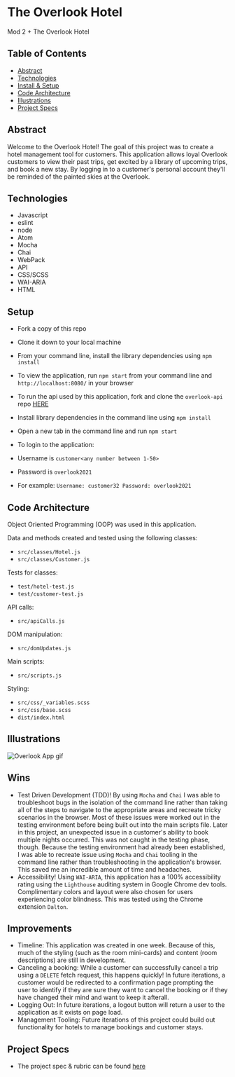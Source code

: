 # The Overlook Hotel
Mod 2 + The Overlook Hotel 

## Table of Contents
  - [Abstract](#abstract)
  - [Technologies](#technologies)
  - [Install & Setup](#setup)
  - [Code Architecture](#code-architecture)
  - [Illustrations](#illustrations)
  - [Project Specs](#project-specs)

## Abstract
Welcome to the Overlook Hotel! The goal of this project was to create a hotel management tool for customers. This application allows loyal Overlook customers to view their past trips, get excited by a library of upcoming trips, and book a new stay. By logging in to a customer's personal account they'll be reminded of the painted skies at the Overlook.

## Technologies
- Javascript
- eslint
- node
- Atom
- Mocha
- Chai
- WebPack
- API
- CSS/SCSS
- WAI-ARIA
- HTML 

## Setup
- Fork a copy of this repo 
- Clone it down to your local machine
- From your command line, install the library dependencies using `npm install`
- To view the application, run `npm start` from your command line and `http://localhost:8080/` in your browser

- To run the api used by this application, fork and clone the `overlook-api` repo [HERE](https://github.com/turingschool-examples/overlook-api)
- Install library dependencies in the command line using `npm install`
- Open a new tab in the command line and run `npm start`
  
- To login to the application:
- Username is `customer<any number between 1-50>`
- Password is `overlook2021`
  
- For example: 
  `Username: customer32
   Password: overlook2021`

## Code Architecture
Object Oriented Programming (OOP) was used in this application.

Data and methods created and tested using the following classes:
- `src/classes/Hotel.js`
- `src/classes/Customer.js`

Tests for classes:
- `test/hotel-test.js`
- `test/customer-test.js`

API calls:
- `src/apiCalls.js`

DOM manipulation:
- `src/domUpdates.js`

Main scripts:
- `src/scripts.js`

Styling:
- `src/css/_variables.scss`
- `src/css/base.scss`
- `dist/index.html`

## Illustrations
![Overlook App gif](https://media.giphy.com/media/EI5lqbdExSEfSpky45/giphy.gif?cid=790b7611f18d47cac63347f12506643f0e2ca2441a3e6e78&rid=giphy.gif&ct=g)


## Wins
- Test Driven Development (TDD)! By using `Mocha` and `Chai` I was able to troubleshoot bugs in the isolation of the command line rather than taking all of the steps to navigate to the appropriate areas and recreate tricky scenarios in the browser. Most of these issues were worked out in the testing environment before being built out into the main scripts file. Later in this project, an unexpected issue in a customer's ability to book multiple nights occurred. This was not caught in the testing phase, though. Because the testing environment had already been established, I was able to recreate issue using `Mocha` and `Chai` tooling in the command line rather than troubleshooting in the application's browser. This saved me an incredible amount of time and headaches. 
- Accessibility! Using `WAI-ARIA`, this application has a 100% accessibility rating using the `Lighthouse` auditing system in Google Chrome dev tools. Complimentary colors and layout were also chosen for users experiencing color blindness. This was tested using the Chrome extension `Dalton`.


## Improvements
- Timeline: This application was created in one week. Because of this, much of the styling (such as the room mini-cards) and content (room descriptions) are still in development.
- Canceling a booking: While a customer can successfully cancel a trip using a `DELETE` fetch request, this happens quickly! In future iterations, a customer would be redirected to a confirmation page prompting the user to identify if they are sure they want to cancel the booking or if they have changed their mind and want to keep it afterall. 
- Logging Out: In future iterations, a logout button will return a user to the application as it exists on page load.
- Management Tooling: Future iterations of this project could build out functionality for hotels to manage bookings and customer stays.

## Project Specs
 - The project spec & rubric can be found [here](https://frontend.turing.edu/projects/overlook.html)




